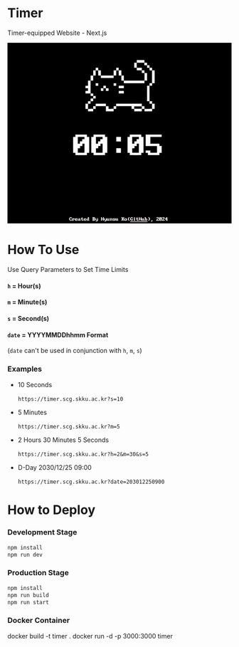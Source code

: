 # Timer
Timer-equipped Website - Next.js

<img src="docs/assets/timer.gif" />

# How To Use
Use Query Parameters to Set Time Limits

#### `h` = Hour(s)
#### `m` = Minute(s)
#### `s` = Second(s)
#### `date` = YYYYMMDDhhmm Format
(`date` can't be used in conjunction with `h`, `m`, `s`) 

### Examples

- 10 Seconds

  `https://timer.scg.skku.ac.kr?s=10`

- 5 Minutes 

  `https://timer.scg.skku.ac.kr?m=5`

- 2 Hours 30 Minutes 5 Seconds
  
  `https://timer.scg.skku.ac.kr?h=2&m=30&s=5`

- D-Day 2030/12/25 09:00

  `https://timer.scg.skku.ac.kr?date=203012250900`

# How to Deploy

### Development Stage
```
npm install
npm run dev
```

### Production Stage
```
npm install
npm run build
npm run start
```

### Docker Container
docker build -t timer .
docker run -d -p 3000:3000 timer
